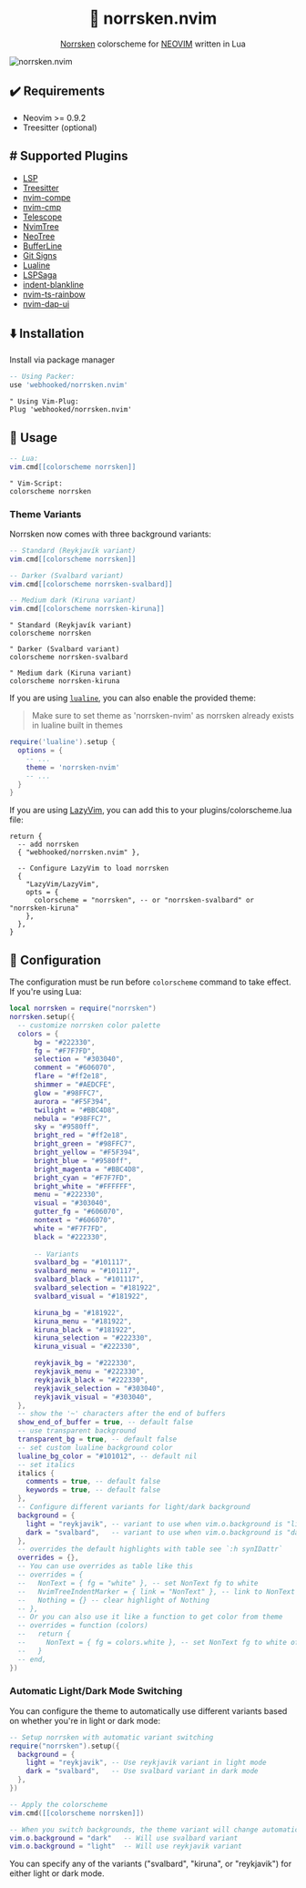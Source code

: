<h1 align="center" >🌌 norrsken.nvim</h1>

<p align="center"><a href="https://norrsken.dev/">Norrsken</a> colorscheme for <a href="https://neovim.io/">NEOVIM</a> written in Lua</p>

![norrsken.nvim](./assets/showcase.png)

## ✔️ Requirements

- Neovim >= 0.9.2
- Treesitter (optional)

## #️ Supported Plugins

- [LSP](https://github.com/neovim/nvim-lspconfig)
- [Treesitter](https://github.com/nvim-treesitter/nvim-treesitter)
- [nvim-compe](https://github.com/hrsh7th/nvim-compe)
- [nvim-cmp](https://github.com/hrsh7th/nvim-cmp)
- [Telescope](https://github.com/nvim-telescope/telescope.nvim)
- [NvimTree](https://github.com/kyazdani42/nvim-tree.lua)
- [NeoTree](https://github.com/nvim-neo-tree/neo-tree.nvim)
- [BufferLine](https://github.com/akinsho/nvim-bufferline.lua)
- [Git Signs](https://github.com/lewis6991/gitsigns.nvim)
- [Lualine](https://github.com/hoob3rt/lualine.nvim)
- [LSPSaga](https://github.com/glepnir/lspsaga.nvim)
- [indent-blankline](https://github.com/lukas-reineke/indent-blankline.nvim)
- [nvim-ts-rainbow](https://github.com/p00f/nvim-ts-rainbow)
- [nvim-dap-ui](https://github.com/rcarriga/nvim-dap-ui)

## ⬇️ Installation

Install via package manager

```lua
-- Using Packer:
use 'webhooked/norrsken.nvim'
```

```vim
" Using Vim-Plug:
Plug 'webhooked/norrsken.nvim'
```

## 🚀 Usage

```lua
-- Lua:
vim.cmd[[colorscheme norrsken]]
```

```vim
" Vim-Script:
colorscheme norrsken
```

### Theme Variants

Norrsken now comes with three background variants:

```lua
-- Standard (Reykjavík variant)
vim.cmd[[colorscheme norrsken]]

-- Darker (Svalbard variant)
vim.cmd[[colorscheme norrsken-svalbard]]

-- Medium dark (Kiruna variant)
vim.cmd[[colorscheme norrsken-kiruna]]
```

```vim
" Standard (Reykjavík variant)
colorscheme norrsken

" Darker (Svalbard variant)
colorscheme norrsken-svalbard

" Medium dark (Kiruna variant)
colorscheme norrsken-kiruna
```

If you are using [`lualine`](https://github.com/hoob3rt/lualine.nvim), you can also enable the provided theme:

> Make sure to set theme as 'norrsken-nvim' as norrsken already exists in lualine built in themes

```lua
require('lualine').setup {
  options = {
    -- ...
    theme = 'norrsken-nvim'
    -- ...
  }
}
```

If you are using [LazyVim](https://github.com/LazyVim/LazyVim), you can add this to your plugins/colorscheme.lua file:

```
return {
  -- add norrsken
  { "webhooked/norrsken.nvim" },

  -- Configure LazyVim to load norrsken
  {
    "LazyVim/LazyVim",
    opts = {
      colorscheme = "norrsken", -- or "norrsken-svalbard" or "norrsken-kiruna"
    },
  },
}
```

## 🔧 Configuration

The configuration must be run before `colorscheme` command to take effect.
If you're using Lua:

```lua
local norrsken = require("norrsken")
norrsken.setup({
  -- customize norrsken color palette
  colors = {
      bg = "#222330",
      fg = "#F7F7FD",
      selection = "#303040",
      comment = "#606070",
      flare = "#ff2e18",
      shimmer = "#AEDCFE",
      glow = "#98FFC7",
      aurora = "#F5F394",
      twilight = "#BBC4D8",
      nebula = "#98FFC7",
      sky = "#9580ff",
      bright_red = "#ff2e18",
      bright_green = "#98FFC7",
      bright_yellow = "#F5F394",
      bright_blue = "#9580ff",
      bright_magenta = "#BBC4D8",
      bright_cyan = "#F7F7FD",
      bright_white = "#FFFFFF",
      menu = "#222330",
      visual = "#303040",
      gutter_fg = "#606070",
      nontext = "#606070",
      white = "#F7F7FD",
      black = "#222330",
      
      -- Variants
      svalbard_bg = "#101117",
      svalbard_menu = "#101117",
      svalbard_black = "#101117",
      svalbard_selection = "#181922",
      svalbard_visual = "#181922",

      kiruna_bg = "#181922",
      kiruna_menu = "#181922",
      kiruna_black = "#181922",
      kiruna_selection = "#222330",
      kiruna_visual = "#222330",

      reykjavik_bg = "#222330",
      reykjavik_menu = "#222330",
      reykjavik_black = "#222330", 
      reykjavik_selection = "#303040",
      reykjavik_visual = "#303040",
  },
  -- show the '~' characters after the end of buffers
  show_end_of_buffer = true, -- default false
  -- use transparent background
  transparent_bg = true, -- default false
  -- set custom lualine background color
  lualine_bg_color = "#101012", -- default nil
  -- set italics
  italics {
    comments = true, -- default false
    keywords = true, -- default false
  },
  -- Configure different variants for light/dark background
  background = {
    light = "reykjavik", -- variant to use when vim.o.background is "light"
    dark = "svalbard",   -- variant to use when vim.o.background is "dark"
  },
  -- overrides the default highlights with table see `:h synIDattr`
  overrides = {},
  -- You can use overrides as table like this
  -- overrides = {
  --   NonText = { fg = "white" }, -- set NonText fg to white
  --   NvimTreeIndentMarker = { link = "NonText" }, -- link to NonText highlight
  --   Nothing = {} -- clear highlight of Nothing
  -- },
  -- Or you can also use it like a function to get color from theme
  -- overrides = function (colors)
  --   return {
  --     NonText = { fg = colors.white }, -- set NonText fg to white of theme
  --   }
  -- end,
})
```

### Automatic Light/Dark Mode Switching

You can configure the theme to automatically use different variants based on whether you're in light or dark mode:

```lua
-- Setup norrsken with automatic variant switching
require("norrsken").setup({
  background = {
    light = "reykjavik", -- Use reykjavik variant in light mode
    dark = "svalbard",   -- Use svalbard variant in dark mode
  },
})

-- Apply the colorscheme
vim.cmd([[colorscheme norrsken]])

-- When you switch backgrounds, the theme variant will change automatically
vim.o.background = "dark"   -- Will use svalbard variant
vim.o.background = "light"  -- Will use reykjavik variant
```

You can specify any of the variants ("svalbard", "kiruna", or "reykjavik") for either light or dark mode.
